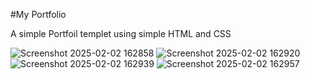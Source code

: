 #My Portfolio

A simple Portfoil templet using simple HTML and CSS

![Screenshot 2025-02-02 162858](https://github.com/user-attachments/assets/ea0836fe-14ca-45ac-bdc9-809da4c11c39)
![Screenshot 2025-02-02 162920](https://github.com/user-attachments/assets/6de95428-5447-4ef5-b04b-ee983d868342)
![Screenshot 2025-02-02 162939](https://github.com/user-attachments/assets/19422a8a-c384-43b8-8762-f57761846b47)
![Screenshot 2025-02-02 162957](https://github.com/user-attachments/assets/e41a48c7-3647-401d-b7b1-fad021e30bb9)
